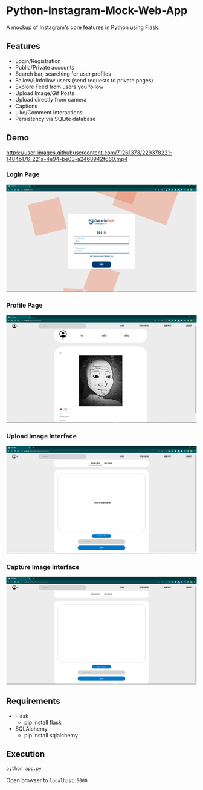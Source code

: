 # Python-Instagram-Mock-Web-App
A mockup of Instagram's core features in Python using Flask.

## Features
- Login/Registration
- Public/Private accounts
- Search bar, searching for user profiles
- Follow/Unfollow users (send requests to private pages)
- Explore Feed from users you follow
- Upload Image/Gif Posts
- Upload directly from camera
- Captions
- Like/Comment Interactions
- Persistency via SQLite database



## Demo

https://user-images.githubusercontent.com/71261373/229378221-1484b176-221a-4e94-be03-a2468942f660.mp4

### Login Page
![login](demo/login.png?raw=True)

### Profile Page
![profile](demo/profileView.png?raw=True)

### Upload Image Interface
![profile](demo/postInterface.png?raw=True)

### Capture Image Interface
![profile](demo/captureImage.png?raw=True)

## Requirements
 - Flask
   - pip install flask
 - SQLAlchemy
   - pip install sqlalchemy

## Execution
```bash
python app.py
```

Open browser to `localhost:5000`
